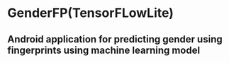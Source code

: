 # GenderFP(TensorFLowLite)

## Android application for predicting gender using fingerprints using machine learning model
